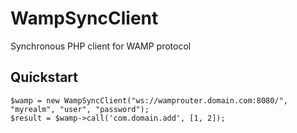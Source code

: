 # WampSyncClient
Synchronous PHP client for WAMP protocol

## Quickstart

```
$wamp = new WampSyncClient("ws://wamprouter.domain.com:8080/", "myrealm", "user", "password");
$result = $wamp->call('com.domain.add', [1, 2]);
```
